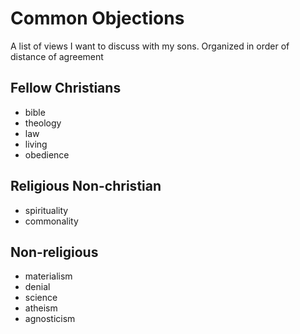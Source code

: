 # Common Objections

A list of views I want to discuss with my sons. Organized in order of distance of agreement

## Fellow Christians
- bible
- theology
- law
- living
- obedience

## Religious Non-christian
- spirituality
- commonality

## Non-religious
- materialism
- denial
- science
- atheism
- agnosticism
